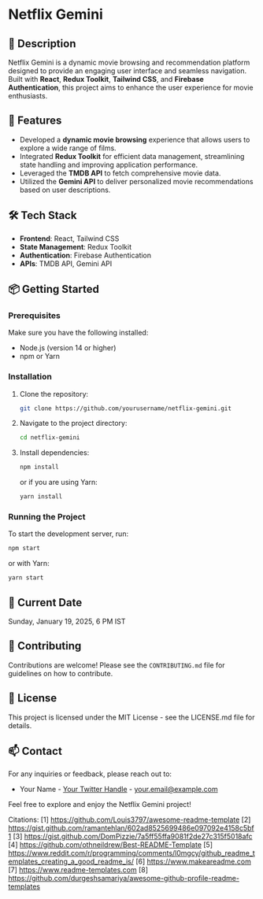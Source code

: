 # Netflix Gemini

## 📖 Description
Netflix Gemini is a dynamic movie browsing and recommendation platform designed to provide an engaging user interface and seamless navigation. Built with **React**, **Redux Toolkit**, **Tailwind CSS**, and **Firebase Authentication**, this project aims to enhance the user experience for movie enthusiasts.

## 🚀 Features
- Developed a **dynamic movie browsing** experience that allows users to explore a wide range of films.
- Integrated **Redux Toolkit** for efficient data management, streamlining state handling and improving application performance.
- Leveraged the **TMDB API** to fetch comprehensive movie data.
- Utilized the **Gemini API** to deliver personalized movie recommendations based on user descriptions.

## 🛠️ Tech Stack
- **Frontend**: React, Tailwind CSS
- **State Management**: Redux Toolkit
- **Authentication**: Firebase Authentication
- **APIs**: TMDB API, Gemini API

## 📦 Getting Started
### Prerequisites
Make sure you have the following installed:
- Node.js (version 14 or higher)
- npm or Yarn

### Installation
1. Clone the repository:
   ```bash
   git clone https://github.com/yourusername/netflix-gemini.git
   ```
2. Navigate to the project directory:
   ```bash
   cd netflix-gemini
   ```
3. Install dependencies:
   ```bash
   npm install
   ```
   or if you are using Yarn:
   ```bash
   yarn install
   ```

### Running the Project
To start the development server, run:
```bash
npm start
```
or with Yarn:
```bash
yarn start
```

## 📅 Current Date
Sunday, January 19, 2025, 6 PM IST

## 🤝 Contributing
Contributions are welcome! Please see the `CONTRIBUTING.md` file for guidelines on how to contribute.

## 📜 License
This project is licensed under the MIT License - see the LICENSE.md file for details.

## 📫 Contact
For any inquiries or feedback, please reach out to:
- Your Name - [Your Twitter Handle](https://twitter.com/yourhandle) - your.email@example.com

Feel free to explore and enjoy the Netflix Gemini project!

Citations:
[1] https://github.com/Louis3797/awesome-readme-template
[2] https://gist.github.com/ramantehlan/602ad8525699486e097092e4158c5bf1
[3] https://gist.github.com/DomPizzie/7a5ff55ffa9081f2de27c315f5018afc
[4] https://github.com/othneildrew/Best-README-Template
[5] https://www.reddit.com/r/programming/comments/l0mgcy/github_readme_templates_creating_a_good_readme_is/
[6] https://www.makeareadme.com
[7] https://www.readme-templates.com
[8] https://github.com/durgeshsamariya/awesome-github-profile-readme-templates
